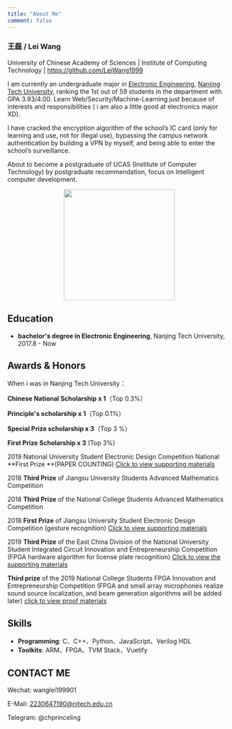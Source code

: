 ```yaml
---
title: "About Me"
comment: false
---
```


### 王磊 / Lei Wang

University of Chinese Academy of Sciences | Institute of Computing Technology |  https://github.com/LeiWang1999

I am currently an undergraduate major in [Electronic Engineering](https://green.njtech.edu.cn), [Nanjing Tech University](http://www.njtech.edu.cn), ranking the 1st out of 59 students in the department with GPA 3.93/4.00. Learn Web/Security/Machine-Learning just because of interests and responsibilities ( i am also a little good at electronics major XD).

I have cracked the encryption algorithm of the school’s IC card (only for learning and use, not for illegal use), bypassing the campus network authentication by building a VPN by myself, and being able to enter the school’s surveillance.

About to become a postgraduate of UCAS (Institute of Computer Technology) by postgraduate recommendation, focus on Intelligent computer development.

<div
  style="
  display: flex;
  align: center;
  justify-content: center;
  " >
  <img   style="height: 250px;
  " src="https://leiblog.wang/static/2020-11-03/IMG_6135.jpeg"> </img>
</div>

## Education

- **bachelor's degree in Electronic Engineering**, Nanjing Tech University, 2017.8 - Now

## Awards & Honors

When i was in Nanjing Tech University：

**Chinese National Scholarship x 1**（Top 0.3%）

**Principle's scholarship x 1**（Top 0.1%）

**Special Prize scholarship x 3**（Top 3 %）

**First Prize Scholarship x 3** (Top 3%)

2019 National University Student Electronic Design Competition National **First Prize **(PAPER COUNTING) [Click to view supporting materials](http://leiblog.wang/static/2020-04-08/获奖证书/电子设计国一.jpeg)

2018 **Third Prize** of Jiangsu University Students Advanced Mathematics Competition

2018 **Third Prize** of the National College Students Advanced Mathematics Competition

2018 **First Prize** of Jiangsu University Student Electronic Design Competition (gesture recognition) [Click to view supporting materials](http://leiblog.wang/static/2020-04-08/获奖证书/电子设计省一等奖.jpg)

2019 **Third Prize** of the East China Division of the National University Student Integrated Circuit Innovation and Entrepreneurship Competition (FPGA hardware algorithm for license plate recognition) [Click to view the supporting materials](http://leiblog.wang/FPGA车牌识别/)

**Third prize** of the 2019 National College Students FPGA Innovation and Entrepreneurship Competition (FPGA and small array microphones realize sound source localization, and beam generation algorithms will be added later) [click to view proof materials](http://leiblog.wang/ZYNQ声源定位波束形成/)

## Skills

- **Programming**: C、C++、Python、JavaScript、Verilog HDL
- **Toolkits**: ARM、FPGA、TVM Stack、Vuetify

## CONTACT ME

Wechat: wanglei199901

E-Mail: 2230647190@njtech.edu.cn

Telegram: @chprinceling